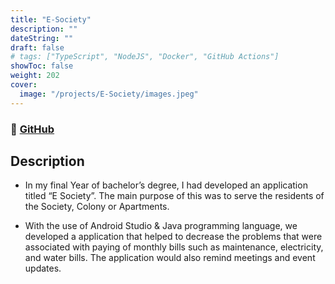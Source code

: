 ```yaml
---
title: "E-Society"
description: ""
dateString: ""
draft: false
# tags: ["TypeScript", "NodeJS", "Docker", "GitHub Actions"]
showToc: false
weight: 202
cover:
  image: "/projects/E-Society/images.jpeg"
---
```


### 🔗 [GitHub](https://github.com/JEETDESAI25/E-Society)

## Description

- In my final Year of bachelor’s degree, I had developed an application titled “E Society”. The main purpose of this was to serve the residents of the Society, Colony or Apartments.

- With the use of Android Studio & Java programming language, we developed a application that helped to decrease the problems that were associated with paying of monthly bills such as maintenance, electricity, and water bills. The application would also remind meetings and event updates.
